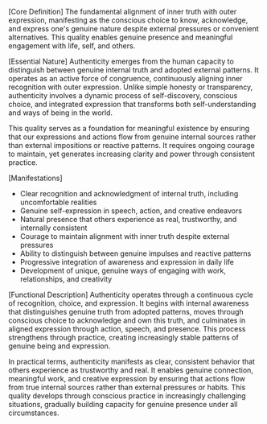 [Core Definition]
The fundamental alignment of inner truth with outer expression, manifesting as the conscious choice to know, acknowledge, and express one's genuine nature despite external pressures or convenient alternatives. This quality enables genuine presence and meaningful engagement with life, self, and others.

[Essential Nature]
Authenticity emerges from the human capacity to distinguish between genuine internal truth and adopted external patterns. It operates as an active force of congruence, continuously aligning inner recognition with outer expression. Unlike simple honesty or transparency, authenticity involves a dynamic process of self-discovery, conscious choice, and integrated expression that transforms both self-understanding and ways of being in the world.

This quality serves as a foundation for meaningful existence by ensuring that our expressions and actions flow from genuine internal sources rather than external impositions or reactive patterns. It requires ongoing courage to maintain, yet generates increasing clarity and power through consistent practice.

[Manifestations]
- Clear recognition and acknowledgment of internal truth, including uncomfortable realities
- Genuine self-expression in speech, action, and creative endeavors
- Natural presence that others experience as real, trustworthy, and internally consistent
- Courage to maintain alignment with inner truth despite external pressures
- Ability to distinguish between genuine impulses and reactive patterns
- Progressive integration of awareness and expression in daily life
- Development of unique, genuine ways of engaging with work, relationships, and creativity

[Functional Description]
Authenticity operates through a continuous cycle of recognition, choice, and expression. It begins with internal awareness that distinguishes genuine truth from adopted patterns, moves through conscious choice to acknowledge and own this truth, and culminates in aligned expression through action, speech, and presence. This process strengthens through practice, creating increasingly stable patterns of genuine being and expression.

In practical terms, authenticity manifests as clear, consistent behavior that others experience as trustworthy and real. It enables genuine connection, meaningful work, and creative expression by ensuring that actions flow from true internal sources rather than external pressures or habits. This quality develops through conscious practice in increasingly challenging situations, gradually building capacity for genuine presence under all circumstances.